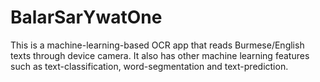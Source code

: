 # BalarSarYwatOne
This is a machine-learning-based OCR app that reads Burmese/English texts through device camera. It also has other machine learning features such as text-classification, word-segmentation and text-prediction.
